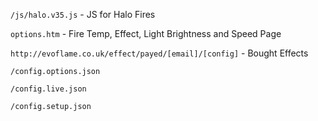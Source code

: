 `/js/halo.v35.js` - JS for Halo Fires

`options.htm` - Fire Temp, Effect, Light Brightness and Speed Page

`http://evoflame.co.uk/effect/payed/[email]/[config]` - Bought Effects

`/config.options.json`

`/config.live.json`

`/config.setup.json`
